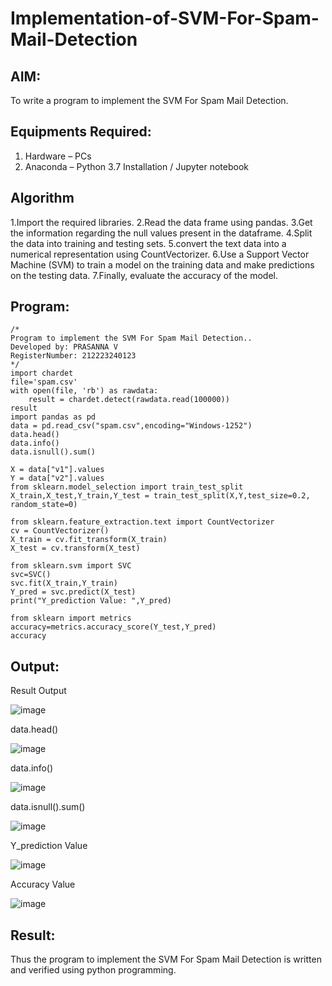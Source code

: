 # Implementation-of-SVM-For-Spam-Mail-Detection

## AIM:
To write a program to implement the SVM For Spam Mail Detection.

## Equipments Required:
1. Hardware – PCs
2. Anaconda – Python 3.7 Installation / Jupyter notebook

## Algorithm
1.Import the required libraries.
2.Read the data frame using pandas.
3.Get the information regarding the null values present in the dataframe.
4.Split the data into training and testing sets.
5.convert the text data into a numerical representation using CountVectorizer.
6.Use a Support Vector Machine (SVM) to train a model on the training data and make predictions on the testing data.
7.Finally, evaluate the accuracy of the model.


## Program:
```
/*
Program to implement the SVM For Spam Mail Detection..
Developed by: PRASANNA V
RegisterNumber: 212223240123
*/
import chardet 
file='spam.csv'
with open(file, 'rb') as rawdata: 
    result = chardet.detect(rawdata.read(100000))
result
import pandas as pd
data = pd.read_csv("spam.csv",encoding="Windows-1252")
data.head()
data.info()
data.isnull().sum()

X = data["v1"].values
Y = data["v2"].values
from sklearn.model_selection import train_test_split
X_train,X_test,Y_train,Y_test = train_test_split(X,Y,test_size=0.2, random_state=0)

from sklearn.feature_extraction.text import CountVectorizer
cv = CountVectorizer()
X_train = cv.fit_transform(X_train)
X_test = cv.transform(X_test)

from sklearn.svm import SVC
svc=SVC()
svc.fit(X_train,Y_train)
Y_pred = svc.predict(X_test)
print("Y_prediction Value: ",Y_pred)

from sklearn import metrics
accuracy=metrics.accuracy_score(Y_test,Y_pred)
accuracy

```

## Output:
Result Output

![image](https://github.com/23012647/Implementation-of-SVM-For-Spam-Mail-Detection/assets/160568857/887b0d7f-0083-48d4-89ad-d3e8b413aad3)

data.head()

![image](https://github.com/23012647/Implementation-of-SVM-For-Spam-Mail-Detection/assets/160568857/6fd06372-cb47-4e6f-8ab1-8aa7fb447b58)

data.info()

![image](https://github.com/23012647/Implementation-of-SVM-For-Spam-Mail-Detection/assets/160568857/671c942a-ced7-4c91-a4e0-81e3c3893822)

data.isnull().sum()

![image](https://github.com/23012647/Implementation-of-SVM-For-Spam-Mail-Detection/assets/160568857/4741dfff-dcf7-43e2-af2e-9c32937c2444)

Y_prediction Value

![image](https://github.com/23012647/Implementation-of-SVM-For-Spam-Mail-Detection/assets/160568857/5a9748ec-df64-4d8a-9f54-7db87b98d844)

Accuracy Value

![image](https://github.com/23012647/Implementation-of-SVM-For-Spam-Mail-Detection/assets/160568857/cc2ca4e7-26ae-4bb0-b52e-fb3a143118fa)








## Result:
Thus the program to implement the SVM For Spam Mail Detection is written and verified using python programming.

